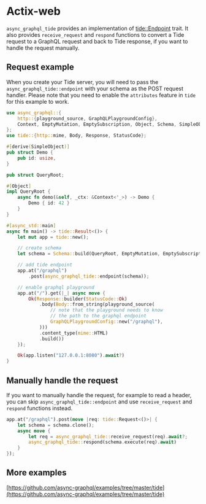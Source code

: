 # Actix-web

`async_graphql_tide` provides an implementation of [tide::Endpoint](https://docs.rs/tide/0.15.0/tide/trait.Endpoint.html) trait. It also provides `receive_request` and `respond` functions to convert a Tide request to a GraphQL request and back to Tide response, if you want to  handle the request manually.

## Request example

When you create your Tide server, you will need to pass the `async_graphql_tide::endpoint` with your schema as the POST request handler. Please note that you need to enable the `attributes` feature in `tide` for this example to work.

```rust
use async_graphql::{
    http::{playground_source, GraphQLPlaygroundConfig},
    Context, EmptyMutation, EmptySubscription, Object, Schema, SimpleObject,
};
use tide::{http::mime, Body, Response, StatusCode};

#[derive(SimpleObject)]
pub struct Demo {
    pub id: usize,
}

pub struct QueryRoot;

#[Object]
impl QueryRoot {
    async fn demo(&self, _ctx: &Context<'_>) -> Demo {
        Demo { id: 42 }
    }
}

#[async_std::main]
async fn main() -> tide::Result<()> {
    let mut app = tide::new();

    // create schema
    let schema = Schema::build(QueryRoot, EmptyMutation, EmptySubscription).finish();

    // add tide endpoint
    app.at("/graphql")
        .post(async_graphql_tide::endpoint(schema));

    // enable graphql playground
    app.at("/").get(|_| async move {
        Ok(Response::builder(StatusCode::Ok)
            .body(Body::from_string(playground_source(
                // note that the playground needs to know
                // the path to the graphql endpoint
                GraphQLPlaygroundConfig::new("/graphql"),
            )))
            .content_type(mime::HTML)
            .build())
    });

    Ok(app.listen("127.0.0.1:8080").await?)
}
```

## Manually handle the request

If you want to manually handle the request, for example to read a header, you can skip `async_graphql_tide::endpoint` and use `receive_request` and `respond` functions instead.

```rust
app.at("/graphql").post(move |req: tide::Request<()>| {
    let schema = schema.clone();
    async move {
        let req = async_graphql_tide::receive_request(req).await?;
        async_graphql_tide::respond(schema.execute(req).await)
    }
});
```

## More examples

[https://github.com/async-graphql/examples/tree/master/tide](https://github.com/async-graphql/examples/tree/master/tide)
